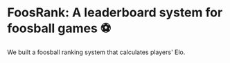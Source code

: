 # FoosRank: A leaderboard system for foosball games :soccer:
We built a foosball ranking system that calculates players' Elo.
